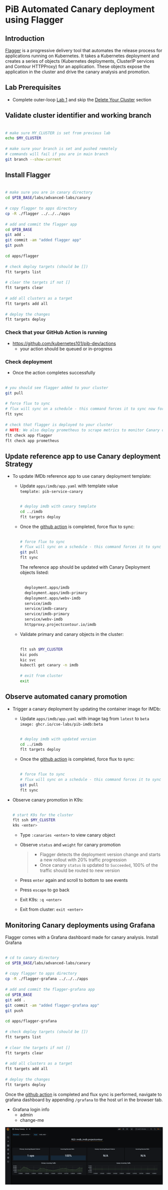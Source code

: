 # PiB Automated Canary deployment using Flagger

## Introduction

[Flagger](https://flagger.app/) is a progressive delivery tool that automates the release process for applications running on Kubernetes. It takes a Kubernetes deployment and creates a series of objects (Kubernetes deployments, ClusterIP services and Contour HTTPProxy) for an application. These objects expose the application in the cluster and drive the canary analysis and promotion.

## Lab Prerequisites

- Complete outer-loop [Lab 1](../../outer-loop.md) and skip the [Delete Your Cluster](../../outer-loop.md#delete-your-cluster) section

## Validate cluster identifier and working branch

```bash

# make sure MY_CLUSTER is set from previous lab
echo $MY_CLUSTER

# make sure your branch is set and pushed remotely
# commands will fail if you are in main branch
git branch --show-current

```

## Install Flagger

```bash

# make sure you are in canary directory
cd $PIB_BASE/labs/advanced-labs/canary

# copy flagger to apps directory
cp -R ./flagger ../../../apps

# add and commit the flagger app
cd $PIB_BASE
git add .
git commit -am "added flagger app"
git push

cd apps/flagger

# check deploy targets (should be [])
flt targets list

# clear the targets if not []
flt targets clear

# add all clusters as a target
flt targets add all

# deploy the changes
flt targets deploy

```

### Check that your GitHub Action is running

- <https://github.com/kubernetes101/pib-dev/actions>
  - your action should be queued or in-progress

### Check deployment

- Once the action completes successfully

```bash

# you should see flagger added to your cluster
git pull

# force flux to sync
# flux will sync on a schedule - this command forces it to sync now for debugging
flt sync

# check that flagger is deployed to your cluster
# NOTE: We also deploy prometheus to scrape metrics to monitor Canary deployment
flt check app flagger
flt check app prometheus

```

## Update reference app to use Canary deployment Strategy

- To update IMDb reference app to use canary deployment template:
  - Update `apps/imdb/app.yaml` with template value </br>
      `template: pib-service-canary`

    ```bash

    # deploy imdb with canary template
    cd ../imdb
    flt targets deploy

    ```

  - Once the [github action](https://github.com/kubernetes101/pib-dev/actions) is completed, force flux to sync:

     ```bash

    # force flux to sync
    # flux will sync on a schedule - this command forces it to sync now for debugging
    git pull
    flt sync

    ```

    The reference app should be updated with Canary Deployment objects listed:

    ```bash

      deployment.apps/imdb
      deployment.apps/imdb-primary
      deployment.apps/webv-imdb
      service/imdb
      service/imdb-canary
      service/imdb-primary
      service/webv-imdb
      httpproxy.projectcontour.io/imdb

    ```

  - Validate primary and canary objects in the cluster:

    ```bash

    flt ssh $MY_CLUSTER
    kic pods
    kic svc
    kubectl get canary -n imdb

    # exit from cluster
    exit

    ```

## Observe automated canary promotion

- Trigger a canary deployment by updating the container image for IMDb:
  - Update `apps/imdb/app.yaml` with image tag from `latest` to `beta` </br>
      `image: ghcr.io/cse-labs/pib-imdb:beta`

    ```bash

    # deploy imdb with updated version
    cd ../imdb
    flt targets deploy

    ```

  - Once the [github action](https://github.com/kubernetes101/pib-dev/actions) is completed, force flux to sync:

    ```bash

    # force flux to sync
    # flux will sync on a schedule - this command forces it to sync now for debugging
    git pull
    flt sync

    ```

- Observe canary promotion in K9s:

  ```bash

  # start K9s for the cluster
  flt ssh $MY_CLUSTER
  k9s <enter>

  ```

  - Type `:canaries <enter>` to view canary object
  - Observe `status` and `weight` for canary promotion

    > - Flagger detects the deployment version change and starts a new rollout with 20% traffic progression
    > - Once canary `status` is updated to `Succeeded`, 100% of the traffic should be routed to new version

  - Press `enter` again and scroll to bottom to see events
  - Press `escape` to go back
  - Exit K9s: `:q <enter>`
  - Exit from cluster: `exit <enter>`

## Monitoring Canary deployments using Grafana

Flagger comes with a Grafana dashboard made for canary analysis. Install Grafana

  ```bash

  # cd to canary directory
  cd $PIB_BASE/labs/advanced-labs/canary

  # copy flagger to apps directory
  cp -R ./flagger-grafana ../../../apps

  # add and commit the flagger-grafana app
  cd $PIB_BASE
  git add .
  git commit -am "added flagger-grafana app"
  git push

  cd apps/flagger-grafana

  # check deploy targets (should be [])
  flt targets list

  # clear the targets if not []
  flt targets clear

  # add all clusters as a target
  flt targets add all

  # deploy the changes
  flt targets deploy

  ```

Once the [github action](https://github.com/kubernetes101/pib-dev/actions) is completed and flux sync is performed, navigate to grafana dashboard by appending `/grafana` to the host url in the browser tab.

- Grafana login info
  - admin
  - change-me

![Canary Dashboard](../../images/envoyCanaryDashboard.png)
